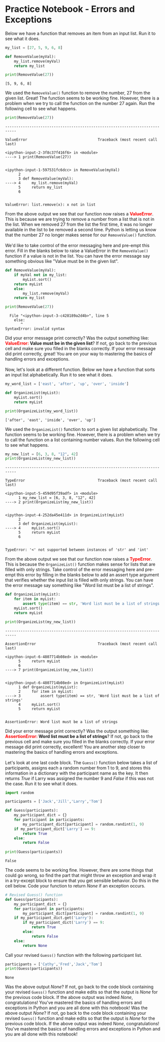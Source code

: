 
# Practice Notebook - Errors and Exceptions

Below we have a function that removes an item from an input list.  Run it to see what it does.


```python
my_list = [27, 5, 9, 6, 8]

def RemoveValue(myVal):
    my_list.remove(myVal)
    return my_list

print(RemoveValue(27))
```

    [5, 9, 6, 8]


We used the `RemoveValue()` function to remove the number, 27 from the given list.  Great! The function seems to be working fine.  However, there is a problem when we try to call the function on the number 27 again.  Run the following cell to see what happens.  


```python
print(RemoveValue(27))
```


    ---------------------------------------------------------------------------

    ValueError                                Traceback (most recent call last)

    <ipython-input-2-3f8c37f416f6> in <module>
    ----> 1 print(RemoveValue(27))
    

    <ipython-input-1-597531fc6dcc> in RemoveValue(myVal)
          2 
          3 def RemoveValue(myVal):
    ----> 4     my_list.remove(myVal)
          5     return my_list
          6 


    ValueError: list.remove(x): x not in list


From the above output we see that our function now raises a <font color=red>**ValueError**</font>.  This is because we are trying to remove a number from a list that is not in the list.  When we removed 27 from the list the first time, it was no longer available in the list to be removed a second time. Python is letting us know that the number 27 no longer makes sense for our `RemoveValue()` function. 
<br><br>
We'd like to take control of the error messaging here and pre-empt this error. Fill in the blanks below to raise a ValueError in the `RemoveValue()` function if a value is not in the list. You can have the error message say something obvious like "Value must be in the given list".


```python
def RemoveValue(myVal):
    if myVal not in my_list:
        myList.sort()
    return myList
    else:
        my_list.remove(myVal)
    return my_list

print(RemoveValue(27))
```


      File "<ipython-input-3-c428189a2d4b>", line 5
        else:
           ^
    SyntaxError: invalid syntax



Did your error message print correctly? Was the output something like: **<font color=red>ValueError:</font> Value must be in the given list**? If not, go back to the previous cell and make sure you filled in the blanks correctly.  If your error message did print correctly, great! You are on your way to mastering the basics of handling errors and exceptions.
<br><br>
Now, let's look at a different function.  Below we have a function that sorts an input list alphabetically.  Run it to see what it does.


```python
my_word_list = ['east', 'after', 'up', 'over', 'inside']

def OrganizeList(myList):
    myList.sort()
    return myList

print(OrganizeList(my_word_list))
```

    ['after', 'east', 'inside', 'over', 'up']


We used the `OrganizeList()` function to sort a given list alphabetically.  The function seems to be working fine.  However, there is a problem when we try to call the function on a list containing number values.  Run the following cell to see what happens.


```python
my_new_list = [6, 3, 8, "12", 42]
print(OrganizeList(my_new_list))
```


    ---------------------------------------------------------------------------

    TypeError                                 Traceback (most recent call last)

    <ipython-input-5-459d95f39adf> in <module>
          1 my_new_list = [6, 3, 8, "12", 42]
    ----> 2 print(OrganizeList(my_new_list))
    

    <ipython-input-4-252da45e411d> in OrganizeList(myList)
          2 
          3 def OrganizeList(myList):
    ----> 4     myList.sort()
          5     return myList
          6 


    TypeError: '<' not supported between instances of 'str' and 'int'


From the above output we see that our function now raises a <font color=red>**TypeError**</font>. This is because the `OrganizeList()` function makes sense for lists that are filled with only strings.  Take control of the error messaging here and pre-empt this error by filling in the blanks below to add an assert type argument that verifies whether the input list is filled with only strings. You can have the error message say something like "Word list must be a list of strings".


```python
def OrganizeList(myList):
    for item in myList:
        assert type(item) == str, 'Word list must be a list of strings'
    myList.sort()
    return myList

print(OrganizeList(my_new_list))
```


    ---------------------------------------------------------------------------

    AssertionError                            Traceback (most recent call last)

    <ipython-input-6-4807714b08ed> in <module>
          5     return myList
          6 
    ----> 7 print(OrganizeList(my_new_list))
    

    <ipython-input-6-4807714b08ed> in OrganizeList(myList)
          1 def OrganizeList(myList):
          2     for item in myList:
    ----> 3         assert type(item) == str, 'Word list must be a list of strings'
          4     myList.sort()
          5     return myList


    AssertionError: Word list must be a list of strings


Did your error message print correctly? Was the output something like: **<font color=red>AssertionError:</font> Word list must be a list of strings**? If not, go back to the previous cell and make sure you filled in the blanks correctly. If your error message did print correctly, excellent! You are another step closer to mastering the basics of handling errors and exceptions.
<br><br>
Let's look at one last code block.  The `Guess()` function below takes a list of participants, assigns each a random number from 1 to 9, and stores this information in a dictionary with the participant name as the key.  It then returns *True* if Larry was assigned the number 9 and *False* if this was not the case. Run it to see what it does.


```python
import random

participants = ['Jack','Jill','Larry','Tom']

def Guess(participants):
    my_participant_dict = {}
    for participant in participants:
        my_participant_dict[participant] = random.randint(1, 9)
    if my_participant_dict['Larry'] == 9:
        return True
    else:
        return False
    
print(Guess(participants))
```

    False


The code seems to be working fine.  However, there are some things that could go wrong, so find the part that might throw an exception and wrap it in a try-except block to ensure that you get sensible behavior.  Do this in the cell below. Code your function to return *None* if an exception occurs.


```python
# Revised Guess() function
def Guess(participants):
    my_participant_dict = {}
    for participant in participants:
        my_participant_dict[participant] = random.randint(1, 9)
    if my_participant_dict.get('Larry'):
        if my_participant_dict('Larry') == 9:
            return True
        else:
            return False
    else:
        return None
```

Call your revised `Guess()` function with the following participant list.


```python
participants = ['Cathy','Fred','Jack','Tom']
print(Guess(participants))
```

    None


Was the above output *None*? If not, go back to the code block containing your revised `Guess()` function and make edits so that the output is *None* for the previous code block.  If the above output was indeed *None*, congratulations! You've mastered the basics of handling errors and exceptions in Python and you are all done with this notebook!
Was the above output *None*? If not, go back to the code block containing your revised `Guess()` function and make edits so that the output is *None* for the previous code block.  If the above output was indeed *None*, congratulations! You've mastered the basics of handling errors and exceptions in Python and you are all done with this notebook!
